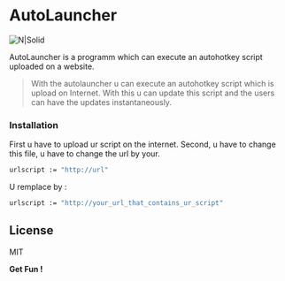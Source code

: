 # AutoLauncher

![N|Solid](http://imgur.com/dyw3PTt.png)

AutoLauncher is a programm which can execute an autohotkey script uploaded on a website.

> With the autolauncher u can execute an autohotkey script which is upload on Internet. With this u can update
> this script and the users can have the updates instantaneously.

### Installation

First u have to upload ur script on the internet.
Second, u have to change this file, u have to change the url by your.

```sh
urlscript := "http://url"
```

U remplace by : 

```sh
urlscript := "http://your_url_that_contains_ur_script"
```

License
----

MIT


**Get Fun !**
